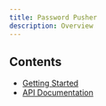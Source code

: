 ```yaml
---
title: Password Pusher
description: Overview
---
```


## Contents

* [Getting Started](getting-started.md)
* [API Documentation](https://pw.dsp.vaillant-group.com/api)

